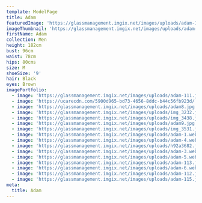 ```yaml
---
template: ModelPage
title: Adam
featuredImage: 'https://glassmanagement.imgix.net/images/uploads/adam-10.jpg'
imageThumbnail: 'https://glassmanagement.imgix.net/images/uploads/adam-her-shadow.jpg'
firstName: Adam
collection: Men
height: 182cm
bust: 96cm
waist: 78cm
hips: 80cms
size: M
shoeSize: '9'
hair: Black
eyes: Brown
imagePortfolio:
  - image: 'https://glassmanagement.imgix.net/images/uploads/adam-111.jpg'
  - image: 'https://ucarecdn.com/5900d965-bd73-4656-8ddc-b44c56fb923d/'
  - image: 'https://glassmanagement.imgix.net/images/uploads/adam8.jpg'
  - image: 'https://glassmanagement.imgix.net/images/uploads/img_3232.jpg'
  - image: 'https://glassmanagement.imgix.net/images/uploads/img_3438.jpg'
  - image: 'https://glassmanagement.imgix.net/images/uploads/adam9.jpg'
  - image: 'https://glassmanagement.imgix.net/images/uploads/img_3531.jpg'
  - image: 'https://glassmanagement.imgix.net/images/uploads/adam-1.webp'
  - image: 'https://glassmanagement.imgix.net/images/uploads/adam-4.webp'
  - image: 'https://glassmanagement.imgix.net/images/uploads/h92a3682.jpg'
  - image: 'https://glassmanagement.imgix.net/images/uploads/adam-3.webp'
  - image: 'https://glassmanagement.imgix.net/images/uploads/adam-5.webp'
  - image: 'https://glassmanagement.imgix.net/images/uploads/adam-113.jpg'
  - image: 'https://glassmanagement.imgix.net/images/uploads/adam-6.webp'
  - image: 'https://glassmanagement.imgix.net/images/uploads/adam-112.jpg'
  - image: 'https://glassmanagement.imgix.net/images/uploads/adam-115.jpg'
meta:
  title: Adam
---
```


